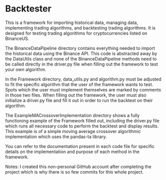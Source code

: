 # Backtester
This is a framework for importing historical data, managing data, implementing trading algorithms, and backtesting trading algorithms. It is designed for testing trading algorithms for cryptocurrencies listed on BinanceUS.

The BinanceDataPipeline directory contains everything needed to import the historical data using the Binance API. This code is abstracted away by the DataUtils class and none of the BinanceDataPipeline methods need to be called directly in the driver.py file when filling out the framework to test your own algorithm.

In the Framework directory, data_utils.py and algorithm.py must be adjusted to fit the specific algorithm that the user of the framework wants to test. Spots which the user must implement themselves are marked by comments in those two files. When filling out the framework, the user must also initialize a driver.py file and fill it out in order to run the backtest on their algorithm.

The ExampleMACrossoverImplementation directory shows a fully functioning example of the Framework filled out, including the driver.py file which runs all necessary code to perform the backtest and display results. This example is of a simple moving average crossover algorithmic implementation which uses the pandas-ta library.

You can refer to the documentation present in each code file for specific details on the implementation and purpose of each method in the framework.

Notes: I created this non-personal GitHub account after completing the project which is why there is so few commits for this whole project.
